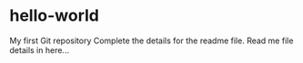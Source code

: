 # hello-world
My first Git repository
Complete the details for the readme file.
Read me file details in here...
